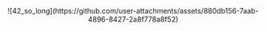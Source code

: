 <center>![42_so_long](https://github.com/user-attachments/assets/880db156-7aab-4896-8427-2a8f778a8f52)</center>
